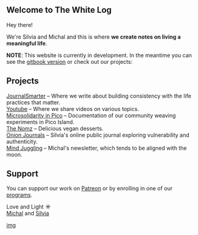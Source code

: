 ## Welcome to The White Log

Hey there!

We're Silvia and Michal and this is where **we create notes on living a meaningful life**.
   
**NOTE**: This website is currently in development. In the meantime you can see the [gitbook version](https://beta.thewhitelog.com) or check out our projects:

## Projects
[JournalSmarter](https://journalsmarter.com) – Where we write about building consistency with the life practices that matter.<br>
[Youtube](https://www.youtube.com/channel/UCFkEEtX7yPtYD0Om0GPwL7w) – Where we share videos on various topics.<br>
[Microsolidarity in Pico](https://pico.microsolidarity.cc) – Documentation of our community weaving experiments in Pico Island.<br>
[The Nomz](https://nomz.michalkorzonek.com) – Delicious vegan desserts.<br>
[Onion Journals](https://onionjournals.substack.com/) – Silvia's online public journal exploring vulnerability and authenticity.<br>
[Mind Juggling](https://mindjuggling.substack.com/) – Michal's newsletter, which tends to be aligned with the moon.<br>

## Support

You can support our work on [Patreon](https://patreon.com/michalandsilvia) or by enrolling in one of our [programs](https://journalsmarter.com/products).

Love and Light ☀️<br>
[Michal](https://twitter.com/michalkorzonek) and [Silvia](https://twitter.com/this_is_silvia)

[img](twl-logo.png)

